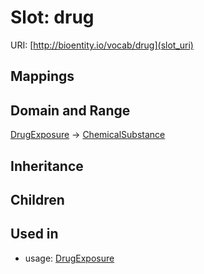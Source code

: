 # Slot: drug




URI: [http://bioentity.io/vocab/drug](slot_uri)
## Mappings

## Domain and Range

[DrugExposure](DrugExposure.md) -> [ChemicalSubstance](ChemicalSubstance.md)
## Inheritance

## Children

## Used in

 *  usage: [DrugExposure](DrugExposure.md)
